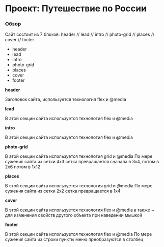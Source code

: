 # Проект: Путешествие по России

### Обзор
Сайт состоит из 7 блоков: header // lead // intro // photo-grid // places // cover // footer 
* header 
* lead
* intro
* photo-grid 
* places
* cover
* footer 

**header**

Заголовок сайта, используется технология flex и @media

**lead**

В этой секции сайта используется технология flex и @media

**intro**

В этой секции сайта используется технология flex и @media

**photo-grid**

В этой секции сайта используется технология grid и @media
По мере сужения сайта из сетки 4х3 сетка превращается сначала в 3х4, потом в 2х6 потом в 1х12

**places**

В этой секции сайта используется технология grid и @media
По мере сужения сайта из сетки 2х2 сетка превращается в 1х4

**cover**

В этой секции сайта используется технология flex и @media а также ~ для изменения свойств другого объекта при наведении мышкой

**footer**

В этой секции сайта используется технология flex и @media
По мере сужения сайта из строки пункты меню преобразуются в столбец

